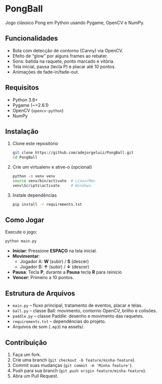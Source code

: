 # PongBall

Jogo clássico Pong em Python usando Pygame, OpenCV e NumPy.

## Funcionalidades

- Bola com detecção de contorno (Canny) via OpenCV.
- Efeito de “glow” por alguns frames ao rebater.
- Sons: batida na raquete, ponto marcado e vitória.
- Tela inicial, pausa (tecla P) e placar até 10 pontos.
- Animações de fade-in/fade-out.

## Requisitos

- Python 3.8+
- Pygame (~=2.6.1)
- OpenCV (`opencv-python`)
- NumPy

## Instalação

1. Clone este repositório  
   ```bash
   git clone https://github.com/admjorgeluiz/PongBall.git
   cd PongBall
   ```
2. Crie um virtualenv e ative-o (opcional)  
   ```bash
   python -m venv venv
   source venv/bin/activate  # Linux/Mac  
   venv\Scripts\activate     # Windows
   ```
3. Instale dependências  
   ```bash
   pip install -r requirements.txt
   ```

## Como Jogar

Execute o jogo:
```bash
python main.py
```

- **Iniciar**: Pressione **ESPAÇO** na tela inicial.  
- **Movimentar**:  
  - Jogador A: **W** (subir) / **S** (descer)  
  - Jogador B: **↑** (subir) / **↓** (descer)  
- **Pausa**: Tecla **P**, durante a **Pausa** tecla **R** para reinício
- **Vencer**: Primeiro a 10 pontos.  

## Estrutura de Arquivos

- `main.py` – fluxo principal, tratamento de eventos, placar e telas.  
- `ball.py` – classe Ball: movimento, contorno OpenCV, brilho e colisões.  
- `paddle.py` – classe Paddle: desenho e movimento das raquetes.  
- `requirements.txt` – dependências do projeto.  
- Arquivos de som (`.mp3`) na assets/.

## Contribuição

1. Faça um fork.  
2. Crie uma branch (`git checkout -b feature/minha-feature`).  
3. Commit suas mudanças (`git commit -m 'Minha feature'`).  
4. Push para sua branch (`git push origin feature/minha-feature`).  
5. Abra um Pull Request.
